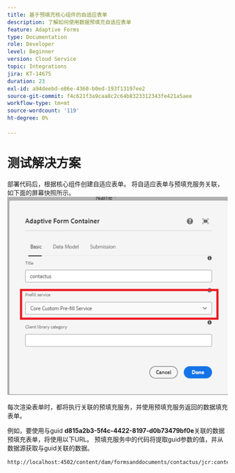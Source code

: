 ```yaml
---
title: 基于预填充核心组件的自适应表单
description: 了解如何使用数据预填充自适应表单
feature: Adaptive Forms
type: Documentation
role: Developer
level: Beginner
version: Cloud Service
topic: Integrations
jira: KT-14675
duration: 23
exl-id: a94deebd-e86e-4360-b0ed-193f13197ee2
source-git-commit: f4c621f3a9caa8c2c64b8323312343fe421a5aee
workflow-type: tm+mt
source-wordcount: '119'
ht-degree: 0%

---
```


# 测试解决方案

部署代码后，根据核心组件创建自适应表单。 将自适应表单与预填充服务关联，如下面的屏幕快照所示。
![预填充服务](assets/pre-fill-service.png)

每次渲染表单时，都将执行关联的预填充服务，并使用预填充服务返回的数据填充表单。

例如，要使用与guid **d815a2b3-5f4c-4422-8197-d0b73479bf0e**关联的数据预填充表单，将使用以下URL。
预填充服务中的代码将提取guid参数的值，并从数据源获取与guid关联的数据。

```html
http://localhost:4502/content/dam/formsanddocuments/contactus/jcr:content?wcmmode=disabled&guid=d815a2b3-5f4c-4422-8197-d0b73479bf0e
```
